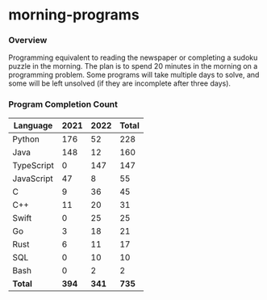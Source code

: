 # morning-programs

### Overview

Programming equivalent to reading the newspaper or completing a sudoku puzzle in the morning.  The plan is to spend 20 
minutes in the morning on a programming problem.  Some programs will take multiple days to solve, and some will be left 
unsolved (if they are incomplete after three days).

### Program Completion Count

| Language     | 2021    | 2022    | Total   |
|--------------|---------|---------|---------|
| Python       | 176     | 52      | 228     |
| Java         | 148     | 12      | 160     |
| TypeScript   | 0       | 147     | 147     |
| JavaScript   | 47      | 8       | 55      |
| C            | 9       | 36      | 45      |
| C++          | 11      | 20      | 31      |
| Swift        | 0       | 25      | 25      |
| Go           | 3       | 18      | 21      |
| Rust         | 6       | 11      | 17      |
| SQL          | 0       | 10      | 10      |
| Bash         | 0       | 2       | 2       |
| **Total**    | **394** | **341** | **735** |
